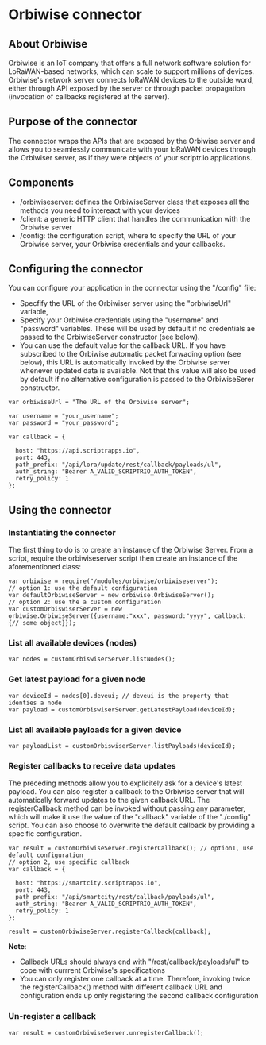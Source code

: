 # Orbiwise connector

## About Orbiwise
Orbiwise is an IoT company that offers a full network software solution for LoRaWAN-based networks, which can scale to support millions of devices. Orbiwise's network server connects loRaWAN devices to the outside word, either through API exposed by the server or through packet propagation (invocation of callbacks registered at the server).

## Purpose of the connector
The connector wraps the APIs that are exposed by the Orbiwise server and allows you to seamlessly communicate with your loRaWAN devices through the Orbiwiser server, as if they were objects of your scriptr.io applications.   

## Components
- /orbiwiseserver: defines the OrbiwiseServer class that exposes all the methods you need to intereact with your devices
- /client: a generic HTTP client that handles the communication with the Orbiwise server
- /config: the configuration script, where to specify the URL of your Orbiwise server, your Orbiwise credentials and your callbacks.

## Configuring the connector

You can configure your application in the connector using the "/config" file:
- Specfify the URL of the Orbiwiser server using the "orbiwiseUrl" variable,
- Specify your Orbiwise credentials using the "username" and "password" variables. These will be used by default if no credentials ae passed to the OrbiwiseServer constructor (see below). 
- You can use the default value for the callback URL. If you have subscribed to the Orbiwise automatic packet forwading option (see below), this URL is automatically invoked by the Orbiwise server whenever updated data is available. Not that this value will also be used by default if no alternative configuration is passed to the OrbiwiseSerer constructor.
```
var orbiwiseUrl = "The URL of the Orbiwise server";

var username = "your_username";
var password = "your_password";

var callback = {
  
  host: "https://api.scriptrapps.io", 
  port: 443,
  path_prefix: "/api/lora/update/rest/callback/payloads/ul",
  auth_string: "Bearer A_VALID_SCRIPTRIO_AUTH_TOKEN",
  retry_policy: 1
};
```

## Using the connector

### Instantiating the connector

The first thing to do is to create an instance of the Orbiwise Server. From a script, require the orbiwiseserver script then create an instance of the aforementioned class:
```
var orbiwise = require("/modules/orbiwise/orbiwiseserver");
// option 1: use the default configuration
var defaultOrbiwiseServer = new orbiwise.OrbiwiseServer(); 
// option 2: use the a custom configuration
var customOrbiswiserServer = new orbiwise.OrbiwiseServer({username:"xxx", password:"yyyy", callback: {// some object}});
```

### List all available devices (nodes)
```
var nodes = customOrbiswiserServer.listNodes();
```
### Get latest payload for a given node
```
var deviceId = nodes[0].deveui; // deveui is the property that identies a node
var payload = customOrbiswiserServer.getLatestPayload(deviceId);
```
### List all available payloads for a given device
```  
var payloadList = customOrbiswiserServer.listPayloads(deviceId);
```
### Register callbacks to receive data updates
The preceding methods allow you to explicitely ask for a device's latest payload. You can also register a callback to the Orbiwise server that will automatically forward updates to the given callback URL. The registerCallback method can be invoked without passing any parameter, which will make it use the value of the "callback" variable of the "./config" script. You can also choose to overwrite the default callback by providing a specific configuration.
```
var result = customOrbiwiseServer.registerCallback(); // option1, use default configuration
// option 2, use specific callback 
var callback = {
  
  host: "https://smartcity.scriptrapps.io", 
  port: 443,
  path_prefix: "/api/smartcity/rest/callback/payloads/ul",
  auth_string: "Bearer A_VALID_SCRIPTRIO_AUTH_TOKEN",
  retry_policy: 1
};

result = customOrbiwiseServer.registerCallback(callback);
```
**Note**: 
- Callback URLs should always end with "/rest/callback/payloads/ul" to cope with currrent Orbiwise's specifications 
- You can only register one callback at a time. Therefore, invoking twice the registerCallback() method with different callback URL and configuration ends up only registering the second callback configuration

### Un-register a callback
```
var result = customOrbiwiseServer.unregisterCallback();
```
